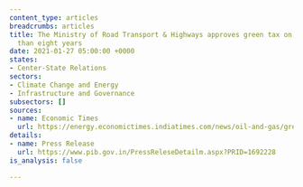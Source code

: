 ```yaml
---
content_type: articles
breadcrumbs: articles
title: The Ministry of Road Transport & Highways approves green tax on vehicles older
  than eight years
date: 2021-01-27 05:00:00 +0000
states:
- Center-State Relations
sectors:
- Climate Change and Energy
- Infrastructure and Governance
subsectors: []
sources:
- name: Economic Times
  url: https://energy.economictimes.indiatimes.com/news/oil-and-gas/green-tax-to-be-imposed-on-vehicles-over-8-years-in-bid-to-clean-environment/80460882
details:
- name: Press Release
  url: https://www.pib.gov.in/PressReleseDetailm.aspx?PRID=1692228
is_analysis: false

---
```

